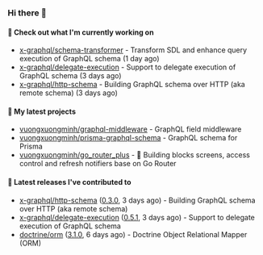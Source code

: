 ### Hi there 👋

#### 👷 Check out what I'm currently working on

- [x-graphql/schema-transformer](https://github.com/x-graphql/schema-transformer) - Transform SDL and enhance query execution of GraphQL schema (1 day ago)
- [x-graphql/delegate-execution](https://github.com/x-graphql/delegate-execution) - Support to delegate execution of GraphQL schema (3 days ago)
- [x-graphql/http-schema](https://github.com/x-graphql/http-schema) - Building GraphQL schema over HTTP (aka remote schema) (3 days ago)

#### 🌱 My latest projects

- [vuongxuongminh/graphql-middleware](https://github.com/vuongxuongminh/graphql-middleware) - GraphQL field middleware
- [vuongxuongminh/prisma-graphql-schema](https://github.com/vuongxuongminh/prisma-graphql-schema) - GraphQL schema for Prisma
- [vuongxuongminh/go_router_plus](https://github.com/vuongxuongminh/go_router_plus) - :office: Building blocks screens, access control and refresh notifiers base on Go Router

#### 🔭 Latest releases I've contributed to

- [x-graphql/http-schema](https://github.com/x-graphql/http-schema) ([0.3.0](https://github.com/x-graphql/http-schema/releases/tag/0.3.0), 3 days ago) - Building GraphQL schema over HTTP (aka remote schema)
- [x-graphql/delegate-execution](https://github.com/x-graphql/delegate-execution) ([0.5.1](https://github.com/x-graphql/delegate-execution/releases/tag/0.5.1), 3 days ago) - Support to delegate execution of GraphQL schema
- [doctrine/orm](https://github.com/doctrine/orm) ([3.1.0](https://github.com/doctrine/orm/releases/tag/3.1.0), 6 days ago) - Doctrine Object Relational Mapper (ORM)
